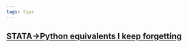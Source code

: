 ```yaml
---
tags: tips
---
```


## <a href="http://www.danielmsullivan.com/pages/tutorial_stata_to_python.html">STATA->Python equivalents I keep forgetting</a></p>
